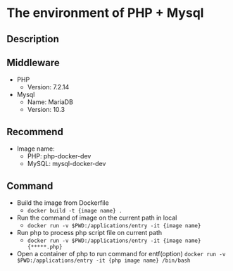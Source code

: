 # The environment of PHP + Mysql

## Description

## Middleware
  - PHP
    - Version: 7.2.14
  - Mysql
    - Name: MariaDB
    - Version: 10.3


## Recommend
  - Image name:
    - PHP: php-docker-dev
    - MySQL: mysql-docker-dev

## Command
  - Build the image from Dockerfile
    - `docker build -t {image name} .`
  - Run the command of image on the current path in local
    - `docker run -v $PWD:/applications/entry -it {image name}`
  - Run php to process php script file on current path
    - `docker run -v $PWD:/applications/entry -it {image name} {*****.php}`
  - Open a container of php to run command for entf(option)
    `docker run -v $PWD:/applications/entry -it {php image name} /bin/bash`
